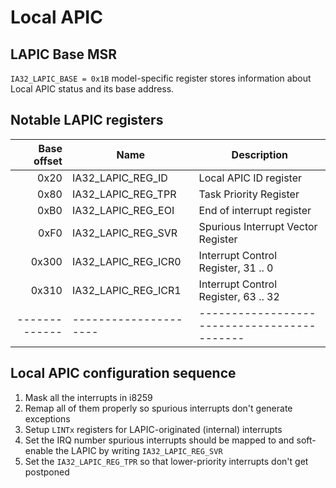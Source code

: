 Local APIC
==========

LAPIC Base MSR
--------------

`IA32_LAPIC_BASE = 0x1B` model-specific register stores information about Local APIC
status and its base address.

Notable LAPIC registers
-----------------------

| Base offset | Name                | Description                               |
|------------:|---------------------|-------------------------------------------|
|        0x20 | IA32_LAPIC_REG_ID   | Local APIC ID register                    |
|        0x80 | IA32_LAPIC_REG_TPR  | Task Priority Register                    |
|        0xB0 | IA32_LAPIC_REG_EOI  | End of interrupt register                 |
|        0xF0 | IA32_LAPIC_REG_SVR  | Spurious Interrupt Vector Register        |
|       0x300 | IA32_LAPIC_REG_ICR0 | Interrupt Control Register, 31 .. 0       |
|       0x310 | IA32_LAPIC_REG_ICR1 | Interrupt Control Register, 63 .. 32      |
|-------------|---------------------|-------------------------------------------|

Local APIC configuration sequence
---------------------------------

1.  Mask all the interrupts in i8259
2.  Remap all of them properly so spurious interrupts don't generate exceptions
3.  Setup `LINTx` registers for LAPIC-originated (internal) interrupts
4.  Set the IRQ number spurious interrupts should be mapped to and soft-enable the
    LAPIC by writing `IA32_LAPIC_REG_SVR`
5.  Set the `IA32_LAPIC_REG_TPR` so that lower-priority interrupts don't get postponed
